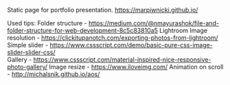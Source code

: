 Static page for portfolio presentation.
https://marpiwnicki.github.io/

Used tips:
Folder structure - https://medium.com/@nmayurashok/file-and-folder-structure-for-web-development-8c5c83810a5
Lightroom Image resolution - https://clickitupanotch.com/exporting-photos-from-lightroom/
Simple slider - https://www.cssscript.com/demo/basic-pure-css-image-slider-slider-css/  
Gallery - https://www.cssscript.com/material-inspired-nice-responsive-photo-gallery/
Image resize - https://www.iloveimg.com/
Animation on scroll - http://michalsnik.github.io/aos/
